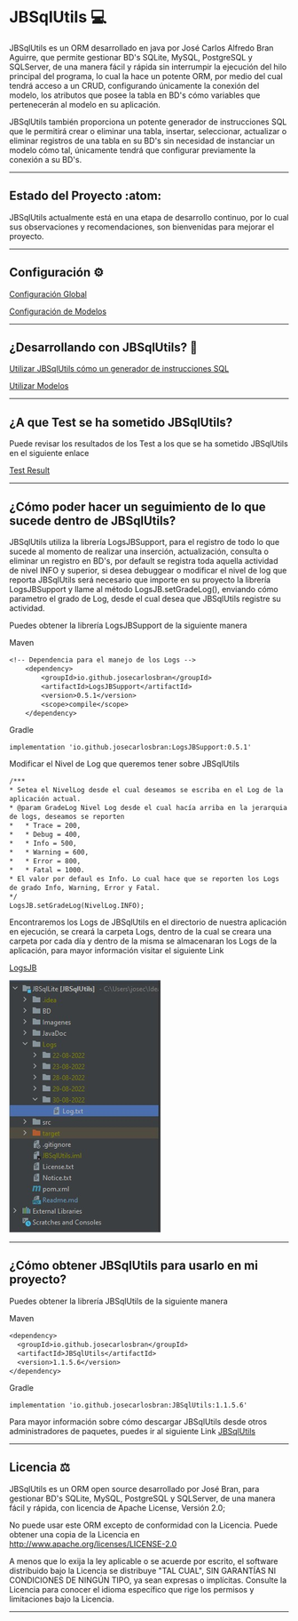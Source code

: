 # JBSqlUtils :computer:

JBSqlUtils es un ORM desarrollado en java por José Carlos Alfredo Bran Aguirre, 
que permite gestionar BD's SQLite, MySQL, PostgreSQL y SQLServer, de una manera fácil 
y rápida sin interrumpir la ejecución del hilo principal del programa, lo cual la hace un potente ORM, 
por medio del cual tendrá acceso a un CRUD, configurando únicamente la conexión del
modelo, los atributos que posee la tabla en BD's cómo variables que pertenecerán al modelo en su aplicación.

JBSqlUtils también proporciona un potente generador de instrucciones SQL que le permitirá crear 
o eliminar una tabla, insertar, seleccionar, actualizar o eliminar registros de una tabla 
en su BD's sin necesidad de instanciar un modelo cómo tal, únicamente tendrá que configurar previamente
la conexión a su BD's.
* * *

## Estado del Proyecto :atom:

JBSqlUtils actualmente está en una etapa de desarrollo continuo, por lo cual sus 
observaciones y recomendaciones, son bienvenidas para mejorar el proyecto.

***
## Configuración :gear:

[Configuración Global](ConfigJBSqlUtils.md)

[Configuración de Modelos](ConfigJBSqlUtilsForModels.md)
***

## ¿Desarrollando con JBSqlUtils? :running:

[Utilizar JBSqlUtils cómo un generador de instrucciones SQL](JBSqlUtilsWithOutModels.md)

[Utilizar Modelos](JBSqlUtilsForModels.md)

***

## ¿A que Test se ha sometido JBSqlUtils?
Puede revisar los resultados de los Test a los que se ha sometido JBSqlUtils en el siguiente enlace

[Test Result](src/test/TestResult.md)

* * *

## ¿Cómo poder hacer un seguimiento de lo que sucede dentro de JBSqlUtils?

JBSqlUtils utiliza la librería LogsJBSupport, para el registro de todo lo que sucede al momento
de realizar una inserción, actualización, consulta o eliminar un registro en BD's, por default se
registra toda aquella actividad de nivel INFO y superior, si desea debuggear o modificar el nivel
de log que reporta JBSqlUtils será necesario que importe en su proyecto la librería LogsJBSupport y
llame al método LogsJB.setGradeLog(), enviando cómo parametro el grado de Log, desde el cual
desea que JBSqlUtils registre su actividad.

Puedes obtener la librería LogsJBSupport de la siguiente manera

Maven

~~~
<!-- Dependencia para el manejo de los Logs -->
    <dependency>
        <groupId>io.github.josecarlosbran</groupId>
        <artifactId>LogsJBSupport</artifactId>
        <version>0.5.1</version>
        <scope>compile</scope>
    </dependency>
~~~

Gradle

~~~
implementation 'io.github.josecarlosbran:LogsJBSupport:0.5.1'
~~~

Modificar el Nivel de Log que queremos tener sobre JBSqlUtils

~~~
/***
* Setea el NivelLog desde el cual deseamos se escriba en el Log de la aplicación actual.
* @param GradeLog Nivel Log desde el cual hacía arriba en la jerarquia de logs, deseamos se reporten
*   * Trace = 200,
*   * Debug = 400,
*   * Info = 500,
*   * Warning = 600,
*   * Error = 800,
*   * Fatal = 1000.
* El valor por defaul es Info. Lo cual hace que se reporten los Logs de grado Info, Warning, Error y Fatal.
*/
LogsJB.setGradeLog(NivelLog.INFO);
~~~

Encontraremos los Logs de JBSqlUtils en el directorio de nuestra aplicación en ejecución, se creará la carpeta
Logs, dentro de la cual se creara una carpeta por cada día y dentro de la misma se almacenaran los Logs de la
aplicación, para mayor información visitar el siguiente Link

[LogsJB](https://github.com/Jbranadev/LogsJB/blob/support_version/Readme.md)


![](Imagenes/Logs.jpg)

* * *

## ¿Cómo obtener JBSqlUtils para usarlo en mi proyecto?

Puedes obtener la librería JBSqlUtils de la siguiente manera

Maven

~~~
<dependency>
  <groupId>io.github.josecarlosbran</groupId>
  <artifactId>JBSqlUtils</artifactId>
  <version>1.1.5.6</version>
</dependency>
~~~

Gradle

~~~
implementation 'io.github.josecarlosbran:JBSqlUtils:1.1.5.6'
~~~

Para mayor información sobre cómo descargar JBSqlUtils desde otros
administradores de paquetes, puedes ir al siguiente Link
[JBSqlUtils](https://search.maven.org/artifact/io.github.josecarlosbran/JBSqlUtils)

***

## Licencia :balance_scale:

JBSqlUtils es un ORM open source desarrollado por José Bran, para gestionar BD's SQLite,
MySQL, PostgreSQL y SQLServer, de una manera fácil y rápida, con licencia de Apache License, Versión 2.0;

No puede usar este ORM excepto de conformidad con la Licencia.
Puede obtener una copia de la Licencia en http://www.apache.org/licenses/LICENSE-2.0

A menos que lo exija la ley aplicable o se acuerde por escrito, el software
distribuido bajo la Licencia se distribuye "TAL CUAL",
SIN GARANTÍAS NI CONDICIONES DE NINGÚN TIPO, ya sean expresas o implícitas.
Consulte la Licencia para conocer el idioma específico que rige los permisos y
limitaciones bajo la Licencia.

***
